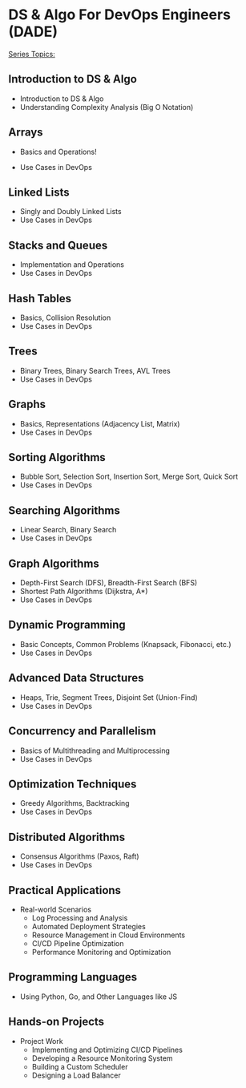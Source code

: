 # DS & Algo For DevOps Engineers (DADE)

[Series Topics: ](https://github.com/sd031/ds-algo-for-devops/assets/6078551/427105a1-3e2e-49ee-a968-719f512250fe)


## Introduction to DS & Algo
- Introduction to DS & Algo
- Understanding Complexity Analysis (Big O Notation)

## Arrays
- Basics and Operations!

- Use Cases in DevOps

## Linked Lists
- Singly and Doubly Linked Lists
- Use Cases in DevOps

## Stacks and Queues
- Implementation and Operations
- Use Cases in DevOps

## Hash Tables
- Basics, Collision Resolution
- Use Cases in DevOps

## Trees
- Binary Trees, Binary Search Trees, AVL Trees
- Use Cases in DevOps

## Graphs
- Basics, Representations (Adjacency List, Matrix)
- Use Cases in DevOps

## Sorting Algorithms
- Bubble Sort, Selection Sort, Insertion Sort, Merge Sort, Quick Sort
- Use Cases in DevOps

## Searching Algorithms
- Linear Search, Binary Search
- Use Cases in DevOps

## Graph Algorithms
- Depth-First Search (DFS), Breadth-First Search (BFS)
- Shortest Path Algorithms (Dijkstra, A*)
- Use Cases in DevOps

## Dynamic Programming
- Basic Concepts, Common Problems (Knapsack, Fibonacci, etc.)
- Use Cases in DevOps

## Advanced Data Structures
- Heaps, Trie, Segment Trees, Disjoint Set (Union-Find)
- Use Cases in DevOps

## Concurrency and Parallelism
- Basics of Multithreading and Multiprocessing
- Use Cases in DevOps

## Optimization Techniques
- Greedy Algorithms, Backtracking
- Use Cases in DevOps

## Distributed Algorithms
- Consensus Algorithms (Paxos, Raft)
- Use Cases in DevOps

## Practical Applications
- Real-world Scenarios
  - Log Processing and Analysis
  - Automated Deployment Strategies
  - Resource Management in Cloud Environments
  - CI/CD Pipeline Optimization
  - Performance Monitoring and Optimization

## Programming Languages
- Using Python, Go, and Other Languages like JS

## Hands-on Projects
- Project Work
  - Implementing and Optimizing CI/CD Pipelines
  - Developing a Resource Monitoring System
  - Building a Custom Scheduler
  - Designing a Load Balancer
